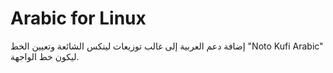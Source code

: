 # Arabic for Linux
إضافة دعم العربية إلى غالب توزيعات لينكس الشائعة 
وتعيين الخط "Noto Kufi Arabic" ليكون خط الواجهة.

